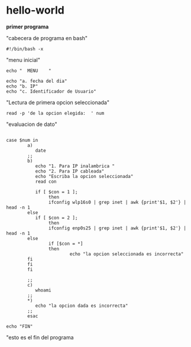 # hello-world

**primer programa**

"cabecera de programa en bash"
~~~
#!/bin/bash -x 
~~~
"menu inicial"
~~~
echo "  MENU    "

echo "a. fecha del dia"
echo "b. IP"
echo "c. Identificador de Usuario"
~~~
"Lectura de primera opcion seleccionada"
~~~
read -p 'de la opcion elegida:  ' num
~~~
"evaluacion de dato"
~~~

case $num in
        a)
           date
        ;;
        b)
           echo "1. Para IP inalambrica "
           echo "2. Para IP cableada"
           echo "Escriba la opcion seleccionada"
           read con

           if [ $con = 1 ];
                then
                ifconfig wlp16s0 | grep inet | awk {print'$1, $2'} | head -n 1
        else
           if [ $con = 2 ];
                then
                ifconfig enp0s25 | grep inet | awk {print'$1, $2'} | head -n 1
        else
                if [$con = *]
                then
                        echo "la opcion seleccionada es incorrecta"
        fi
        fi
        fi

        ;;
        c)
           whoami
        ;;
        *)
           echo "la opcion dada es incorrecta"
        ;;
        esac

echo "FIN" 
~~~
"esto es el fin del programa

